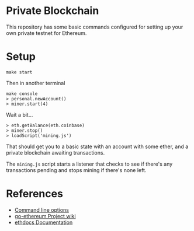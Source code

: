 # Private Blockchain
This repository has some basic commands configured for setting up your own private testnet for Ethereum.

# Setup

    make start

Then in another terminal

    make console
    > personal.newAccount()
    > miner.start(4)

Wait a bit...

    > eth.getBalance(eth.coinbase)
    > miner.stop()
    > loadScript('mining.js')

That should get you to a basic state with an account with some ether, and a private blockchain awaiting transactions.

The `mining.js` script starts a listener that checks to see if there's any transactions pending and stops mining if there's none left.

# References
* [Command line options](https://github.com/ethereum/go-ethereum/wiki/Command-Line-Options)
* [go-ethereum Project wiki](https://github.com/ethereum/go-ethereum/wiki/Setting-up-private-network-or-local-cluster)
* [ethdocs Documentation](http://www.ethdocs.org/en/latest/network/test-networks.html#id3)
